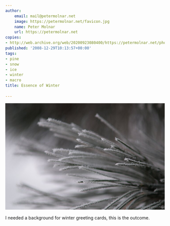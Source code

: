 ```yaml
---
author:
    email: mail@petermolnar.net
    image: https://petermolnar.net/favicon.jpg
    name: Peter Molnar
    url: https://petermolnar.net
copies:
- http://web.archive.org/web/20200923080400/https://petermolnar.net/photo/essence-of-winter/
published: '2008-12-29T10:13:57+00:00'
tags:
- pine
- snow
- ice
- winter
- macro
title: Essence of Winter

---
```


![](./essence-of-winter.jpg)

I needed a background for winter greeting cards, this is the outcome.
